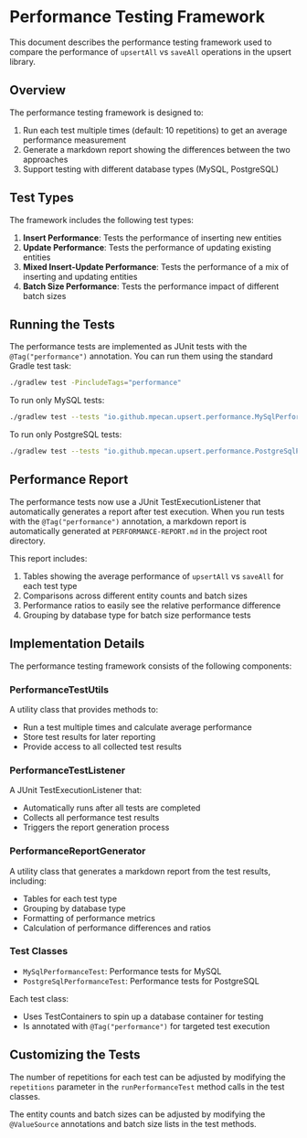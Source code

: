 # Performance Testing Framework

This document describes the performance testing framework used to compare the performance of
`upsertAll` vs `saveAll` operations in the upsert library.

## Overview

The performance testing framework is designed to:

1. Run each test multiple times (default: 10 repetitions) to get an average performance measurement
2. Generate a markdown report showing the differences between the two approaches
3. Support testing with different database types (MySQL, PostgreSQL)

## Test Types

The framework includes the following test types:

1. **Insert Performance**: Tests the performance of inserting new entities
2. **Update Performance**: Tests the performance of updating existing entities
3. **Mixed Insert-Update Performance**: Tests the performance of a mix of inserting and updating
   entities
4. **Batch Size Performance**: Tests the performance impact of different batch sizes

## Running the Tests

The performance tests are implemented as JUnit tests with the `@Tag("performance")` annotation. You
can run them using the standard Gradle test task:

```bash
./gradlew test -PincludeTags="performance"
```

To run only MySQL tests:

```bash
./gradlew test --tests "io.github.mpecan.upsert.performance.MySqlPerformanceTest"
```

To run only PostgreSQL tests:

```bash
./gradlew test --tests "io.github.mpecan.upsert.performance.PostgreSqlPerformanceTest"
```

## Performance Report

The performance tests now use a JUnit TestExecutionListener that automatically generates a report
after test execution. When you run tests with the `@Tag("performance")` annotation, a markdown
report is automatically generated at `PERFORMANCE-REPORT.md` in the project root directory.

This report includes:

1. Tables showing the average performance of `upsertAll` vs `saveAll` for each test type
2. Comparisons across different entity counts and batch sizes
3. Performance ratios to easily see the relative performance difference
4. Grouping by database type for batch size performance tests

## Implementation Details

The performance testing framework consists of the following components:

### PerformanceTestUtils

A utility class that provides methods to:

- Run a test multiple times and calculate average performance
- Store test results for later reporting
- Provide access to all collected test results

### PerformanceTestListener

A JUnit TestExecutionListener that:

- Automatically runs after all tests are completed
- Collects all performance test results
- Triggers the report generation process

### PerformanceReportGenerator

A utility class that generates a markdown report from the test results, including:

- Tables for each test type
- Grouping by database type
- Formatting of performance metrics
- Calculation of performance differences and ratios

### Test Classes

- `MySqlPerformanceTest`: Performance tests for MySQL
- `PostgreSqlPerformanceTest`: Performance tests for PostgreSQL

Each test class:

- Uses TestContainers to spin up a database container for testing
- Is annotated with `@Tag("performance")` for targeted test execution

## Customizing the Tests

The number of repetitions for each test can be adjusted by modifying the `repetitions` parameter in
the `runPerformanceTest` method calls in the test classes.

The entity counts and batch sizes can be adjusted by modifying the `@ValueSource` annotations and
batch size lists in the test methods.
